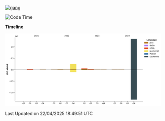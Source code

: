 <!-- [<img src='https://dev.karakun.com/assets/posts/2018-09-16-jc-java-article/3duke_suspects.jpg' alt='java'>](https://github.com/yeahbutstill) -->
[<img src='https://asset-2.tstatic.net/tribunnewswiki/foto/bank/images/Mozart.jpg' alt='gang'>](https://github.com/yeahbutstill)

<!--START_SECTION:waka-->
![Code Time](http://img.shields.io/badge/Code%20Time-3%2C221%20hrs%2045%20mins-blue)

**Timeline**

![Lines of Code chart](https://raw.githubusercontent.com/yeahbutstill/yeahbutstill/main/assets/bar_graph.png)


 Last Updated on 22/04/2025 18:49:51 UTC
<!--END_SECTION:waka-->
